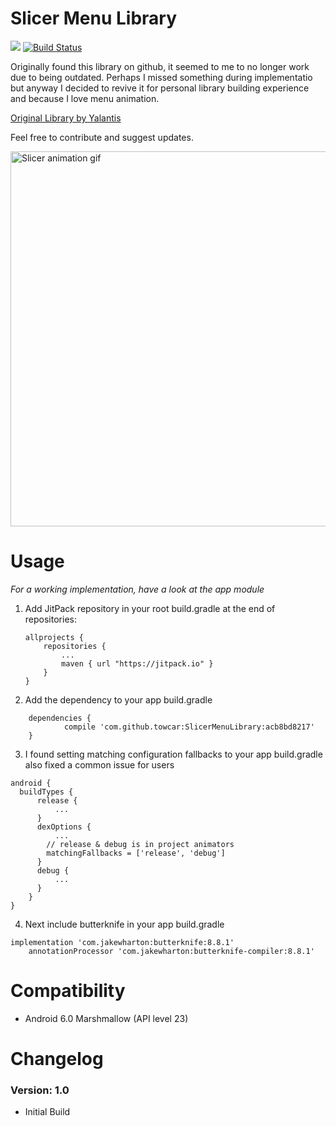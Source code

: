 # Slicer Menu Library

[![](https://jitpack.io/v/towcar/SlicerMenuLibrary.svg)](https://jitpack.io/#towcar/SlicerMenuLibrary)
[![Build Status](https://travis-ci.org/alipay/sofa-rpc.svg?branch=master)](https://www.carsonskjerdal.com)


Originally found this library on github, it seemed to me to no longer work due to being outdated. Perhaps I missed something during implementatio but anyway I decided to revive it for personal library building experience and because I love menu animation.

[Original Library by Yalantis](https://github.com/Yalantis/GuillotineMenu-Android)

Feel free to contribute and suggest updates.

<img src="https://d13yacurqjgara.cloudfront.net/users/495792/screenshots/2113314/draft-03.gif" alt="Slicer animation gif" style="width:800;height:600">


# Usage

*For a working implementation, have a look at the app module*
1. Add JitPack repository in your root build.gradle at the end of repositories:

    ~~~
    allprojects {
        repositories {
            ...
            maven { url "https://jitpack.io" }
        }
    }

    ~~~

2. Add the dependency to your app build.gradle

~~~
   	dependencies {
	        compile 'com.github.towcar:SlicerMenuLibrary:acb8bd8217'
	}

~~~

3. I found setting matching configuration fallbacks to your app build.gradle also fixed a common issue for users
~~~
android {
  buildTypes {
      release {
          ...
      }
      dexOptions {
          ...
        // release & debug is in project animators
        matchingFallbacks = ['release', 'debug']
      }
      debug {
          ...
      }
    }
}
~~~

4. Next include butterknife in your app build.gradle
~~~
implementation 'com.jakewharton:butterknife:8.8.1'
    annotationProcessor 'com.jakewharton:butterknife-compiler:8.8.1'
~~~

# Compatibility
  
  * Android 6.0 Marshmallow (API level 23)
  
# Changelog

### Version: 1.0

  * Initial Build
 

